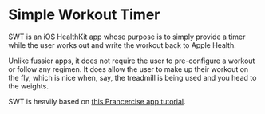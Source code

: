 # Simple Workout Timer

SWT is an iOS HealthKit app whose purpose is to simply provide
a timer while the user works out and write the workout back
to Apple Health.

Unlike fussier apps, it does not require the user to pre-configure
a workout or follow any regimen. It does allow the user to make up
their workout on the fly, which is nice when, say, the treadmill
is being used and you head to the weights.

SWT is heavily based on [this Prancercise app tutorial](https://www.raywenderlich.com/159019).
